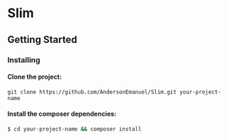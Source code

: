 # Slim

## Getting Started

### Installing
#### Clone the project:
```
git clone https://github.com/AndersonEmanuel/Slim.git your-project-name
```

#### Install the composer dependencies:
```bash
$ cd your-project-name && composer install
```